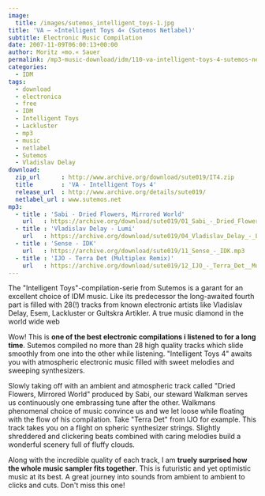 ```yaml
---
image:
  title: /images/sutemos_intelligent_toys-1.jpg
title: 'VA – »Intelligent Toys 4« (Sutemos Netlabel)'
subtitle: Electronic Music Compilation
date: 2007-11-09T06:00:13+00:00
author: Moritz »mo.« Sauer
permalink: /mp3-music-download/idm/110-va-intelligent-toys-4-sutemos-netlabel
categories:
  - IDM
tags:
  - download
  - electronica
  - free
  - IDM
  - Intelligent Toys
  - Lackluster
  - mp3
  - music
  - netlabel
  - Sutemos
  - Vladislav Delay
download:
  zip_url      : http://www.archive.org/download/sute019/IT4.zip
  title        : 'VA - Intelligent Toys 4'
  release_url  : http://www.archive.org/details/sute019/
  netlabel_url : www.sutemos.net
mp3:
  - title : 'Sabi - Dried Flowers, Mirrored World'
    url   : https://archive.org/download/sute019/01_Sabi_-_Dried_Flowers_Mirrored_World.MP3
  - title : 'Vladislav Delay - Lumi'
    url   : https://archive.org/download/sute019/04_Vladislav_Delay_-_Lumi.mp3
  - title : 'Sense - IDK'
    url   : https://archive.org/download/sute019/11_Sense_-_IDK.mp3
  - title : 'IJO - Terra Det (Multiplex Remix)'
    url   : https://archive.org/download/sute019/12_IJO_-_Terra_Det__Multiplex_Remix.mp3
---
```

The "Intelligent Toys"-compilation-serie from Sutemos is a garant for an excellent choice of IDM music. Like its predecessor the long-awaited fourth part is filled with 28(!) tracks from known electronic artists like Vladislav Delay, Esem, Lackluster or Gultskra Artikler. A true music diamond in the world wide web<!--more-->

Wow! This is **one of the best electronic compilations i listened to for a long time**. Sutemos compiled no more than 28 high quality tracks which slide smoothly from one into the other while listening. "Intelligent Toys 4" awaits you with atmospheric electronic music filled with sweet melodies and sweeping synthesizers.

Slowly taking off with an ambient and atmospheric track called "Dried Flowers, Mirrored World" produced by Sabi, our steward Walkman serves us continuously one embrassing tune after the other. Walkmans phenomenal choice of music convince us and we let loose while floating with the flow of his compilation. Take "Terra Det" from IJO for example. This track takes you on a flight on spheric synthesizer strings. Slightly shreddered and clickering beats combined with caring melodies build a wonderful scenery full of fluffy clouds.

Along with the incredible quality of each track, I am **truely surprised how the whole music sampler fits together**. This is futuristic and yet optimistic music at its best. A great journey into sounds from ambient to ambient to clicks and cuts. Don't miss this one!
